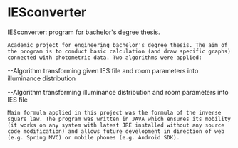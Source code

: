 IESconverter
============

IESconverter: program for bachelor's degree thesis. 

    Academic project for engineering bachelor's degree thesis. The aim of the program is to conduct basic calculation (and draw specific graphs) connected with photometric data. Two algorithms were applied:

--Algorithm transforming given IES file and room parameters into illuminance
distribution

--Algorithm transforming illuminance distribution and room parameters
into IES file

    Main formula applied in this project was the formula of the inverse square law. The program was written in JAVA which ensures its mobility (it works on any system with latest JRE installed without any source code modification) and allows future development in direction of web (e.g. Spring MVC) or mobile phones (e.g. Android SDK).
